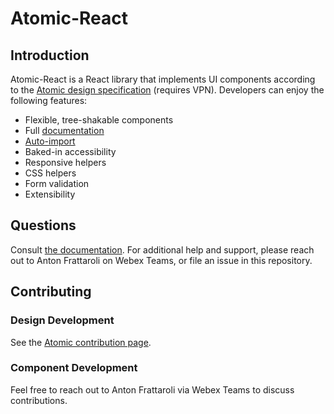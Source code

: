 # Atomic-React

## Introduction

Atomic-React is a React library that implements UI components according to the [Atomic design specification](http://ux-document-lnx/~designer/sbg-ux/components/atoms/getting-started.html) (requires VPN). Developers can enjoy the following features:

- Flexible, tree-shakable components
- Full [documentation](https://atomic-react.security.cisco.com/)
- [Auto-import](https://atomic-react.security.cisco.com/#integrating)
- Baked-in accessibility
- Responsive helpers
- CSS helpers
- Form validation
- Extensibility

## Questions

Consult [the documentation](https://atomic-react.security.cisco.com). For additional help and support, please reach out to Anton Frattaroli on Webex Teams, or file an issue in this repository.

## Contributing

### Design Development

See the [Atomic contribution page](http://ux-document-lnx/~designer/sbg-ux/components/atoms/contribution.html).

### Component Development

Feel free to reach out to Anton Frattaroli via Webex Teams to discuss contributions.
